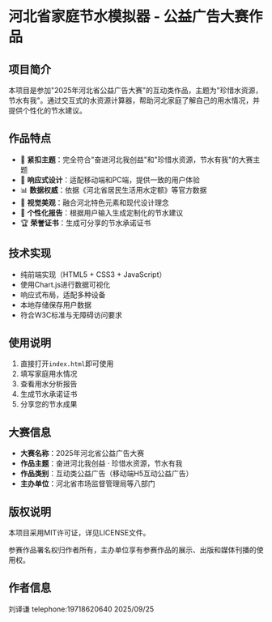 # 河北省家庭节水模拟器 - 公益广告大赛作品



## 项目简介

本项目是参加"2025年河北省公益广告大赛"的互动类作品，主题为"珍惜水资源，节水有我"。通过交互式的水资源计算器，帮助河北家庭了解自己的用水情况，并提供个性化的节水建议。

## 作品特点

- 🎯 **紧扣主题**：完全符合"奋进河北我创益"和"珍惜水资源，节水有我"的大赛主题
- 📱 **响应式设计**：适配移动端和PC端，提供一致的用户体验
- 📊 **数据权威**：依据《河北省居民生活用水定额》等官方数据
- 🎨 **视觉美观**：融合河北特色元素和现代设计理念
- 📝 **个性化报告**：根据用户输入生成定制化的节水建议
- 🏆 **荣誉证书**：生成可分享的节水承诺证书

## 技术实现

- 纯前端实现（HTML5 + CSS3 + JavaScript）
- 使用Chart.js进行数据可视化
- 响应式布局，适配多种设备
- 本地存储保存用户数据
- 符合W3C标准与无障碍访问要求

## 使用说明

1. 直接打开`index.html`即可使用
2. 填写家庭用水情况
3. 查看用水分析报告
4. 生成节水承诺证书
5. 分享您的节水成果

## 大赛信息

- **大赛名称**：2025年河北省公益广告大赛
- **作品主题**：奋进河北我创益 · 珍惜水资源，节水有我
- **作品类别**：互动类公益广告（移动端H5互动公益广告）
- **主办单位**：河北省市场监督管理局等八部门

## 版权说明

本项目采用MIT许可证，详见LICENSE文件。

参赛作品署名权归作者所有，主办单位享有参赛作品的展示、出版和媒体刊播的使用权。

## 作者信息

刘译谦
telephone:19718620640
2025/09/25